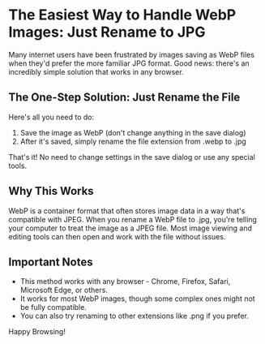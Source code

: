 # The Easiest Way to Handle WebP Images: Just Rename to JPG

Many internet users have been frustrated by images saving as WebP files when they'd prefer the more familiar JPG format. Good news: there's an incredibly simple solution that works in any browser.

## The One-Step Solution: Just Rename the File

Here's all you need to do:

1. Save the image as WebP (don't change anything in the save dialog)
2. After it's saved, simply rename the file extension from .webp to .jpg

That's it! No need to change settings in the save dialog or use any special tools.

## Why This Works

WebP is a container format that often stores image data in a way that's compatible with JPEG. When you rename a WebP file to .jpg, you're telling your computer to treat the image as a JPEG file. Most image viewing and editing tools can then open and work with the file without issues.

## Important Notes

- This method works with any browser - Chrome, Firefox, Safari, Microsoft Edge, or others.
- It works for most WebP images, though some complex ones might not be fully compatible.
- You can also try renaming to other extensions like .png if you prefer.

Happy Browsing!